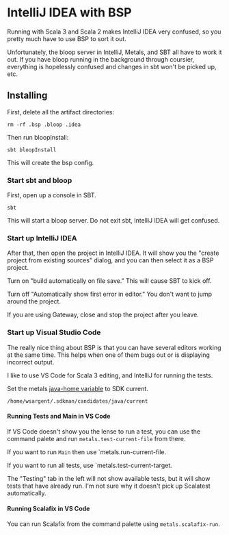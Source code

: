 # IntelliJ IDEA with BSP

Running with Scala 3 and Scala 2 makes IntelliJ IDEA very confused, so you pretty much have to use BSP to sort it out.

Unfortunately, the bloop server in IntelliJ, Metals, and SBT all have to work it out.  If you have bloop running in the background through coursier, everything is hopelessly confused and changes in sbt won't be picked up, etc.

## Installing

First, delete all the artifact directories:

```
rm -rf .bsp .bloop .idea
```

Then run bloopInstall:

```
sbt bloopInstall
```

This will create the bsp config.

### Start sbt and bloop

First, open up a console in SBT.

```
sbt
```

This will start a bloop server.  Do not exit sbt, IntelliJ IDEA will get confused.

### Start up IntelliJ IDEA

After that, then open the project in IntelliJ IDEA.  It will show you the "create project from existing sources" dialog, and you can then select it as a BSP project.

Turn on "build automatically on file save."  This will cause SBT to kick off.

Turn off "Automatically show first error in editor."  You don't want to jump around the project.

If you are using Gateway, close and stop the project after you leave.

### Start up Visual Studio Code

The really nice thing about BSP is that you can have several editors working at the same time.  This helps when one of them bugs out or is displaying incorrect output.

I like to use VS Code for Scala 3 editing, and IntelliJ for running the tests.

Set the metals [java-home variable](https://scalameta.org/metals/docs/editors/vscode) to SDK current.

```
/home/wsargent/.sdkman/candidates/java/current
```

#### Running Tests and Main in VS Code

If VS Code doesn't show you the lense to run a test, you can use the command palete and run `metals.test-current-file` from there.

If you want to run `Main` then use `metals.run-current-file.

If you want to run all tests, use `metals.test-current-target.

The "Testing" tab in the left will not show available tests, but it will show tests that have already run.  I'm not sure why it doesn't pick up Scalatest automatically.

#### Running Scalafix in VS Code

You can run Scalafix from the command palette using `metals.scalafix-run`.

